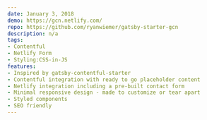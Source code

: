 ```yaml
---
date: January 3, 2018
demo: https://gcn.netlify.com/
repo: https://github.com/ryanwiemer/gatsby-starter-gcn
description: n/a
tags:
- Contentful
- Netlify Form
- Styling:CSS-in-JS
features:
- Inspired by gatsby-contentful-starter
- Contentful integration with ready to go placeholder content
- Netlify integration including a pre-built contact form
- Minimal responsive design - made to customize or tear apart
- Styled components
- SEO friendly
---
```

